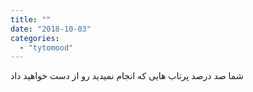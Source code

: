 ```yaml
---
title: ""
date: "2018-10-03"
categories: 
  - "tytomood"
---
```


شما صد درصد پرتاب هایی که انجام نمیدید رو از دست خواهید داد
